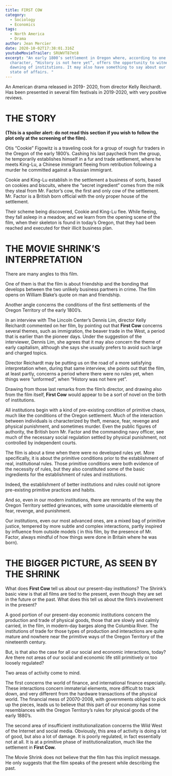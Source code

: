 ```yaml
---
title: FIRST COW
category:
  - Sociology
  - Economics
tags:
  - North America
  - Drama
author: Jean Mercier
date: 2020-10-02T17:38:01.316Z
youtubeMovieTrailer: SRUWVT87mt8
excerpt: "An early 1800’s settlement in Oregon where, according to one
  character, “History is not here yet”, offers the opportunity to witness the
  dawning of institutions. It may also have something to say about our present
  state of affairs. "
---
```

An American drama released in 2019- 2020, from director Kelly Reichardt. Has been presented in several film festivals in 2019-2020, with very positive reviews.

# THE STORY

**(This is a spoiler alert: do not read this section if you wish to follow the plot only at the screening of the film).**

Otis “Cookie” Figowitz is a traveling cook for a group of rough fur traders in the Oregon of the early 1800’s. Cashing his last paycheck from the group, he temporarily establishes himself in a fur and trade settlement, where he meets King-Lu, a Chinese immigrant fleeing from retribution following a murder he committed against a Russian immigrant.

Cookie and King-Lu establish in the settlement a business of sorts, based on cookies and biscuits, where the “secret ingredient” comes from the milk they steal from Mr. Factor’s cow, the first and only cow of the settlement. Mr. Factor is a British born official with the only proper house of the settlement.

Their scheme being discovered, Cookie and King-Lu flee. While fleeing, they fall asleep in a meadow, and we learn from the opening scene of the film, when their skeleton is found in today’s Oregon, that they had been reached and executed for their illicit business plan.

# THE MOVIE SHRINK’S INTERPRETATION

There are many angles to this film.

One of them is that the film is about friendship and the bonding that develops between the two unlikely business partners in crime. The film opens on William Blake’s quote on man and friendship.

Another angle concerns the conditions of the first settlements of the Oregon Territory of the early 1800’s.

[](<>)In an interview with The Lincoln Center’s Dennis Lim, director Kelly Reichardt commented on her film, by pointing out that **First Cow** concerns several themes, such as immigration, the beaver trade in the West, a period that is earlier than the pioneer days. Under the suggestion of the interviewer, Dennis Lim, she agrees that it may also concern the theme of early capitalism, although she says she usually prefers to avoid such large and charged topics.

Director Reichardt may be putting us on the road of a more satisfying interpretation when, during that same interview, she points out that the film, at least partly, concerns a period where there were no rules yet, when things were “unformed”, when “History was not here yet”.

Drawing from those last remarks from the film’s director, and drawing also from the film itself, **First Cow** would appear to be a sort of novel on the birth of institutions.

All institutions begin with a kind of pre-existing condition of primitive chaos, much like the conditions of the Oregon settlement. Much of the interaction between individuals is characterized by theft, menace, fear, revenge and physical punishment, and sometimes murder. Even the public figures of authority, the British born Mr. Factor and the commanding navy officer, see much of the necessary social regulation settled by physical punishment, not controlled by independent courts.

The film is about a time when there were no developed rules yet. More specifically, it is about the primitive conditions prior to the establishment of real, institutional rules. Those primitive conditions were both evidence of the necessity of rules, but they also constituted some of the basic ingredients for the establishment of rules and institutions.

Indeed, the establishment of better institutions and rules could not ignore pre-existing primitive practices and habits.

And so, even in our modern institutions, there are remnants of the way the Oregon Territory settled grievances, with some unavoidable elements of fear, revenge, and punishment.

Our institutions, even our most advanced ones, are a mixed bag of primitive justice, tempered by more subtle and complex interactions, partly inspired by influence from outside models ( in this film, by the presence of Mr. Factor, always mindful of how things were done in Britain where he was born).

# THE BIGGER PICTURE, AS SEEN BY THE SHRINK

What does **First Cow** tell us about our present-day institutions? The Shrink’s basic view is that all films are tied to the present, even though they are set in the future or the past. What does this tell us about the film’s involvement in the present?

A good portion of our present-day economic institutions concern the production and trade of physical goods, those that are slowly and calmly carried, in the film, in modern-day barges along the Columbia River. The institutions of trade for those types of production and interactions are quite mature and nowhere near the primitive ways of the Oregon Territory of the nineteenth century.

But, is that also the case for all our social and economic interactions, today? Are there not areas of our social and economic life still primitively or too loosely regulated?

Two areas of activity come to mind.

The first concerns the world of finance, and international finance especially. These interactions concern immaterial elements, more difficult to track down, and very different from the hardware transactions of the physical world. The financial mess of 20070-2008, with governments obliged to pick up the pieces, leads us to believe that this part of our economy has some resemblances with the Oregon Territory’s rules for physical goods of the early 1880’s.

The second area of insufficient institutionalization concerns the Wild West of the Internet and social media. Obviously, this area of activity is doing a lot of good, but also a lot of damage. It is poorly regulated, in fact essentially not at all. It is at a primitive phase of institutionalization, much like the settlement in **First Cow.**

The Movie Shrink does not believe that the film has this implicit message. He only suggests that the film speaks of the present while describing the past.